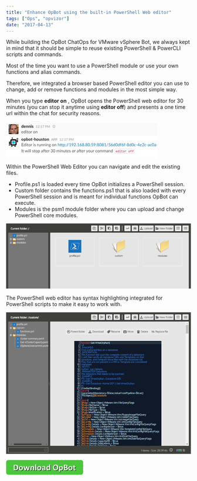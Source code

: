 ```yaml
---
title: "Enhance OpBot using the built-in PowerShell Web editor"
tags: ["Ops", "opvizor"]
date: "2017-04-13"
---
```


While building the OpBot ChatOps for VMware vSphere Bot, we always kept in mind that it should be simple to reuse existing PowerShell & PowerCLI scripts and commands.

Most of the time you want to use a PowerShell module or use your own functions and alias commands.

Therefore, we integrated a browser based PowerShell editor you can use to change, add or remove functions and modules in the most simple way.

When you type **editor on** , OpBot opens the PowerShell web editor for 30 minutes (you can stop it anytime using **editor off**) and presents a one time url within the chat for security reasons.

[![PowerShell Web Editor](/images/blog/editoron.png)](http://try.opvizor.com/opbot)

Within the PowerShell Web Editor you can navigate and edit the existing files. 

- Profile.ps1 is loaded every time OpBot initializes a PowerShell session. 
- Custom folder contains the functions.ps1 that is also loaded with every PowerShell session and is meant for individual functions OpBot can execute.
- Modules is the psm1 module folder where you can upload and change PowerShell core modules.

![Open PowerShell Web editor](/images/blog/rfm1-1.png)

The PowerShell web editor has syntax highlighting integrated for PowerShell scripts to make it easy to work with.

![Edit the PowerShell Profile.ps1](/images/blog/rfm2.png)

[![Download OpBot](/images/blog/button_download-opbot-1.png)](http://try.opvizor.com/opbot)
